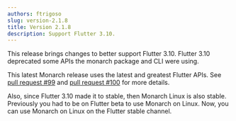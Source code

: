 ```yaml
---
authors: ftrigoso
slug: version-2.1.8
title: Version 2.1.8
description: Support Flutter 3.10.
---
```


This release brings changes to better support Flutter 3.10. Flutter 
3.10 deprecated some APIs the monarch package and CLI were using.

This latest Monarch release uses the latest and greatest Flutter APIs.
See [pull request #99](https://github.com/Dropsource/monarch/pull/99) and 
[pull request #100](https://github.com/Dropsource/monarch/pull/100) for more details.

Also, since Flutter 3.10 made it to stable, then Monarch Linux is 
also stable. Previously you had to be on Flutter beta to use Monarch 
on Linux. Now, you can use Monarch on Linux on the Flutter stable channel.

